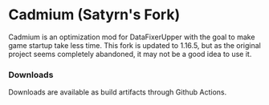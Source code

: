 # Cadmium (Satyrn's Fork)

Cadmium is an optimization mod for DataFixerUpper with the goal to make game startup take less time. This fork is updated
to 1.16.5, but as the original project seems completely abandoned, it may not be a good idea to use it.

### Downloads
Downloads are available as build artifacts through Github Actions.

